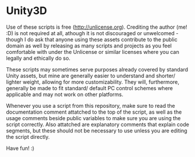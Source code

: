 # Unity3D
Use of these scripts is free (<http://unlicense.org>). Crediting the author (me! :D) is not required at all, athough it is
not discouraged or unwelcomed - though I do ask that anyone using these assets contribute to the public domain as well by
releasing as many scripts and projects as you feel comfortable with under the Unlicense or similar licenses where you can legally 
and ethically do so.

  These scripts may sometimes serve purposes already covered by standard Unity assets, but mine are generally easier to understand
and shorter/ lighter weight, allowing for more customizability. They will, furthermore, generally be made to fit standard/ default
PC control schemes where applicable and may not work on other platforms.

  Whenever you use a script from this repository, make sure to read the documentation comment attatched to the top of the script,
as well as the usage comments beside public variables to make sure you are using the script correctly. Also attatched are 
explanatory comments that explain code segments, but these should not be necessary to use unless you are editing the script directly.

  Have fun! :)
